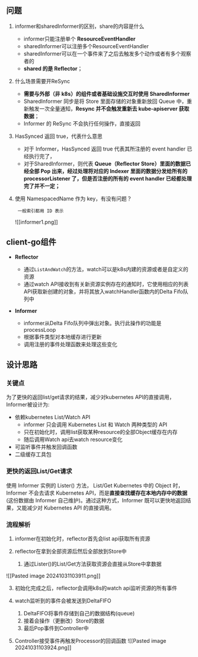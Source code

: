 ## 问题

1. informer和sharedInformer的区别，share的内容是什么
    
    - informer只能注册单个 **ResourceEventHandler**
    - sharedInformer可以注册多个ResourceEventHandler
    - sharedInformer可以在一个事件来了之后去触发多个动作或者有多个观察者的
    - **shared 的是 Reflector**；
2. 什么场景需要开ReSync
    
    - **需要与外部（非 k8s）的组件或者基础设施交互时使用 SharedInformer**
    - SharedInformer 同步是将 Store 里面存储的对象重新放回 Queue 中，重新触发一次全量通知，**Resync 并不会触发重新去 kube-apiserver 获取数据**；
    - Informer 的 ReSync 不会执行任何操作，直接返回
    
3. HasSynced 返回 true，代表什么意思
    
    - 对于 Informer，HasSynced 返回 true 代表其所注册的 event handler 已经执行完了，
    - 对于SharedInformer，则代表 **Queue（Reflector Store）里面的数据已经全部 Pop 出来，经过处理将对应的 Indexer 里面的数据分发给所有的 processorListener 了，但是否注册的所有的 event handler 已经都处理完了并不一定；**
4. 使用 NamespacedName 作为 key，有没有问题？
    
	    一般索引都用 ID 表示
    ![[informer1.png]]
## client-go组件

- **Reflector**
    
    - 通过`ListAndWatch`的方法，watch可以是k8s内建的资源或者是自定义的资源
    - 通过watch API接收到有关新资源实例存在的通知时，它使用相应的列表API获取新创建的对象，并将其放入watchHandler函数内的Delta Fifo队列中
- **Informer**
    
    - informer从Delta Fifo队列中弹出对象。执行此操作的功能是processLoop
    - 根据事件类型对本地缓存进行更新
    - 调用注册的事件处理函数来处理这些变化

## 设计思路

### 关键点

为了更快的返回list/get请求的结果，减少对kubernetes API的直接调用，Informer被设计为:

- 依赖kubernetes List/Watch API
    - informer 只会调用 Kubernetes List 和 Watch 两种类型的 API
    - 只在初始化时，调用list获取某种resource的全部Object缓存在内存
    - 随后调用Watch api去watch resource变化
- 可监听事件并触发回调函数
- 二级缓存工具包

### 更快的返回List/Get请求

使用 Informer 实例的 Lister() 方法， List/Get Kubernetes 中的 Object 时，Informer 不会去请求 Kubernetes API，而是**直接查找缓存在本地内存中的数据**(这份数据由 Informer 自己维护)。通过这种方式，Informer 既可以更快地返回结果，又能减少对 Kubernetes API 的直接调用。

### 流程解析

1. informer在初始化时，reflector首先会list api获取所有资源
    
2. reflector在拿到全部资源后然后全部放到Store中
    
    1. 通过Lister()的List/Get方法获取资源会直接从Store中拿数据

![[Pasted image 20241031103911.png]]
    
3. 初始化完成之后，reflector会调用k8s的watch api监听资源的所有事件
    
4. watch监听到的事件会被发送到DeltaFIFO
    
    1. DeltaFIFO将事件存储到自己的数据结构(queue)
    2. 接着会操作（更删改）Store的数据
    3. 最后Pop事件到Controller中
5. Controller接受事件再触发Processor的回调函数
    ![[Pasted image 20241031103924.png]]
